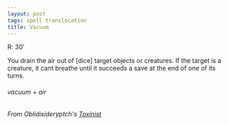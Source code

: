 ```yaml
---
layout: post
tags: spell translocation
title: Vacuum
---
```

R: 30'

You drain the air out of [dice] target objects or creatures. If the target is a creature, it cant breathe until it succeeds a save at the end of one of its turns.

###### vacuum + air
###### From Oblidisideryptch's [Toxinist](https://oblidisideryptch.blogspot.com/2018/06/5eglog-wizard-school-toxinist.html)
